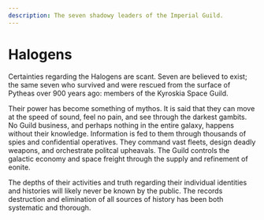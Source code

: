 ```yaml
---
description: The seven shadowy leaders of the Imperial Guild.
---
```


# Halogens

Certainties regarding the Halogens are scant. Seven are believed to exist; the same seven who survived and were rescued from the surface of Pytheas over 900 years ago: members of the Kyroskia Space Guild.

Their power has become something of mythos. It is said that they can move at the speed of sound, feel no pain, and see through the darkest gambits. No Guild business, and perhaps nothing in the entire galaxy, happens without their knowledge. Information is fed to them through thousands of spies and confidential operatives. They command vast fleets, design deadly weapons, and orchestrate politcal upheavals. The Guild controls the galactic economy and space freight through the supply and refinement of eonite.

The depths of their activities and truth regarding their individual identities and histories will likely never be known by the public. The records destruction and elimination of all sources of history has been both systematic and thorough.

